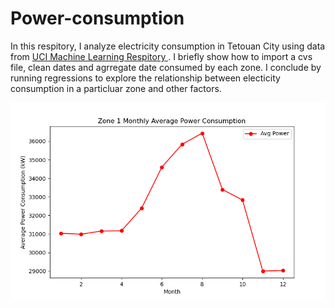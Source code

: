 # Power-consumption
In this respitory, I analyze electricity consumption in Tetouan City using data from [UCI Machine Learning Respitory ](https://archive.ics.uci.edu/dataset/849/power+consumption+of+tetouan+city). I briefly show how to import a cvs file, clean dates and agrregate date consumed by each zone. I conclude by running regressions to explore the relationship between electicity consumption in a particluar zone and other factors. 

![alt text](https://github.com/Jamesahabyona/Power-consumption/blob/main/zone1_monthly_average_power_consumption.png?raw=true)
